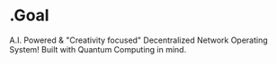 # .Goal
A.I. Powered &amp; "Creativity focused" Decentralized Network Operating System! Built with Quantum Computing in mind.
